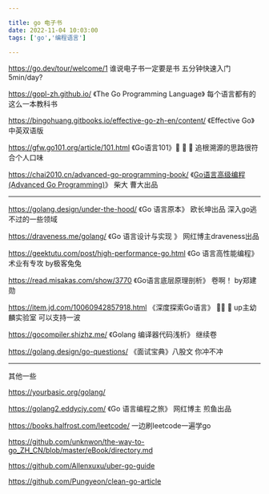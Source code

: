 ```yaml
---

title: go 电子书
date: 2022-11-04 10:03:00
tags: ['go','编程语言']

---
```


https://go.dev/tour/welcome/1 谁说电子书一定要是书 五分钟快速入门 5min/day?

https://gopl-zh.github.io/ 《The Go Programming Language》 每个语言都有的这么一本教科书

https://bingohuang.gitbooks.io/effective-go-zh-en/content/ 《Effective Go》中英双语版

https://gfw.go101.org/article/101.html 《Go语言101》🌟 🌟 🌟  追根溯源的思路很符合个人口味

https://chai2010.cn/advanced-go-programming-book/ 《[Go语言高级编程(Advanced Go Programming)](https://chai2010.cn/advanced-go-programming-book/#go语言高级编程advanced-go-programming)》 柴大 曹大出品

---

https://golang.design/under-the-hood/ 《Go 语言原本》 欧长坤出品 深入go逃不过的一些领域

https://draveness.me/golang/ 《Go 语言设计与实现 》 网红博主draveness出品

https://geektutu.com/post/high-performance-go.html 《Go 语言高性能编程》 术业有专攻 by极客兔兔

https://read.misakas.com/show/3770 《Go语言底层原理剖析》 卷啊！ by郑建勋

https://item.jd.com/10060942857918.html 《深度探索Go语言》 🌟🌟 🌟  up主幼麟实验室 可以支持一波

https://gocompiler.shizhz.me/ 《Golang 编译器代码浅析》 继续卷

https://golang.design/go-questions/ 《面试宝典》八股文 你冲不冲

---



其他一些

https://yourbasic.org/golang/

https://golang2.eddycjy.com/ 《Go 语言编程之旅》 网红博主 煎鱼出品

https://books.halfrost.com/leetcode/ 一边刷leetcode一遍学go

https://github.com/unknwon/the-way-to-go_ZH_CN/blob/master/eBook/directory.md

https://github.com/Allenxuxu/uber-go-guide

https://github.com/Pungyeon/clean-go-article